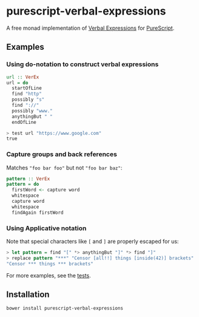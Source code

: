 # purescript-verbal-expressions

A free monad implementation of [Verbal Expressions](https://github.com/VerbalExpressions/JSVerbalExpressions) for [PureScript](https://github.com/purescript/purescript).

## Examples

### Using do-notation to construct verbal expressions
``` purs
url :: VerEx
url = do
  startOfLine
  find "http"
  possibly "s"
  find "://"
  possibly "www."
  anythingBut " "
  endOfLine

> test url "https://www.google.com"
true
```

### Capture groups and back references
Matches `"foo bar foo"` but not `"foo bar baz"`:
``` purs
pattern :: VerEx
pattern = do
  firstWord <- capture word
  whitespace
  capture word
  whitespace
  findAgain firstWord
```

### Using Applicative notation
Note that special characters like `[` and `]` are properly escaped for us:
``` purs
> let pattern = find "[" *> anythingBut "]" *> find "]"
> replace pattern "***" "Censor [all!!] things [inside(42)] brackets"
"Censor *** things *** brackets"
```

For more examples, see the [tests](test/Main.purs).

## Installation
```
bower install purescript-verbal-expressions
```
